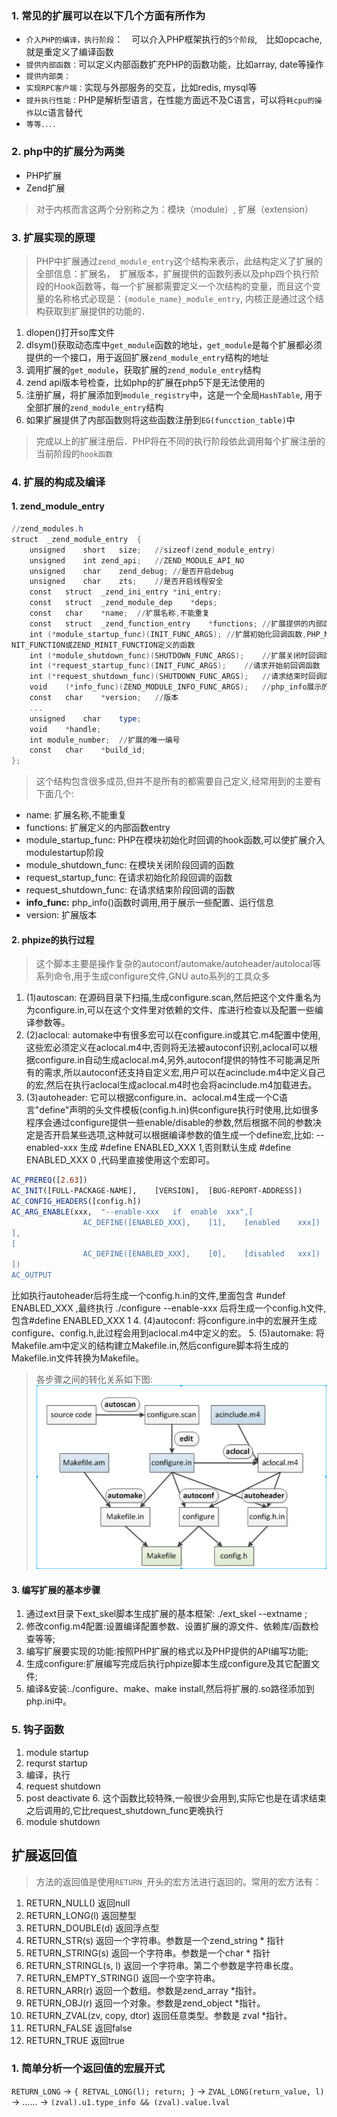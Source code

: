 ### 1. 常见的扩展可以在以下几个方面有所作为
- `介入PHP的编译，执行阶段`：　可以介入PHP框架执行的`5个阶段`,　比如opcache, 就是重定义了编译函数
- `提供内部函数：`可以定义内部函数扩充PHP的函数功能，比如array, date等操作
- `提供内部类：`
- `实现RPC客户端：`实现与外部服务的交互，比如redis, mysql等
- `提升执行性能：`PHP是解析型语言，在性能方面远不及C语言，可以将`耗cpu的操作`以c语言替代
- `等等．．．．`

### 2. php中的扩展分为两类
- PHP扩展
- Zend扩展
> 对于内核而言这两个分别称之为：模块（module）, 扩展（extension）

### 3. 扩展实现的原理
> PHP中扩展通过`zend_module_entry`这个结构来表示，此结构定义了扩展的全部信息：扩展名，　扩展版本，扩展提供的函数列表以及php四个执行阶段的Hook函数等，每一个扩展都需要定义一个次结构的变量，而且这个变量的名称格式必现是：`{module_name}_module_entry`, 内核正是通过这个结构获取到扩展提供的功能的．

1. dlopen()打开so库文件
2. dlsym()获取动态库中`get_module`函数的地址，`get_module`是每个扩展都必须提供的一个接口，用于返回扩展`zend_module_entry`结构的地址
3. 调用扩展的`get_module`，获取扩展的`zend_module_entry`结构
4. zend api版本号检查，比如php的扩展在php5下是无法使用的
5. 注册扩展，将扩展添加到`module_registry`中，这是一个全局`HashTable`, 用于全部扩展的`zend_module_entry`结构
6. 如果扩展提供了内部函数则将这些函数注册到`EG(funcction_table)`中

> 完成以上的扩展注册后．PHP将在不同的执行阶段依此调用每个扩展注册的当前阶段的`hook函数`

### 4. 扩展的构成及编译

#### 1. zend_module_entry
```powershell
//zend_modules.h
struct	_zend_module_entry	{
	unsigned	short	size;	//sizeof(zend_module_entry)
	unsigned	int	zend_api;	//ZEND_MODULE_API_NO
	unsigned	char	zend_debug;	//是否开启debug
	unsigned	char	zts;	//是否开启线程安全
	const	struct	_zend_ini_entry	*ini_entry;
	const	struct	_zend_module_dep	*deps;
	const	char	*name;	//扩展名称,不能重复
	const	struct	_zend_function_entry	*functions;	//扩展提供的内部函数列表
	int	(*module_startup_func)(INIT_FUNC_ARGS);	//扩展初始化回调函数,PHP_MI
NIT_FUNCTION或ZEND_MINIT_FUNCTION定义的函数
	int	(*module_shutdown_func)(SHUTDOWN_FUNC_ARGS);	//扩展关闭时回调函数
	int	(*request_startup_func)(INIT_FUNC_ARGS);	//请求开始前回调函数
	int	(*request_shutdown_func)(SHUTDOWN_FUNC_ARGS);	//请求结束时回调函数
	void	(*info_func)(ZEND_MODULE_INFO_FUNC_ARGS);	//php_info展示的扩展信息处理函数
	const	char	*version;	//版本
	...
	unsigned	char	type;
	void	*handle;
	int	module_number;	//扩展的唯一编号
	const	char	*build_id;
};
```

> 这个结构包含很多成员,但并不是所有的都需要自己定义,经常用到的主要有下面几个:

- name:	扩展名称,不能重复
- functions:	扩展定义的内部函数entry
- module_startup_func:	PHP在模块初始化时回调的hook函数,可以使扩展介入modulestartup阶段
- module_shutdown_func:	在模块关闭阶段回调的函数
- request_startup_func:	在请求初始化阶段回调的函数
- request_shutdown_func:	在请求结束阶段回调的函数
- __info_func:__	php_info()函数时调用,用于展示一些配置、运行信息
- version:	扩展版本

#### 2. phpize的执行过程
> 这个脚本主要是操作复杂的autoconf/automake/autoheader/autolocal等系列命令,用于生成configure文件,GNU	auto系列的工具众多

1. (1)autoscan:	在源码目录下扫描,生成configure.scan,然后把这个文件重名为为configure.in,可以在这个文件里对依赖的文件、库进行检查以及配置一些编译参数等。
2. (2)aclocal:	automake中有很多宏可以在configure.in或其它.m4配置中使用,这些宏必须定义在aclocal.m4中,否则将无法被autoconf识别,aclocal可以根据configure.in自动生成aclocal.m4,另外,autoconf提供的特性不可能满足所有的需求,所以autoconf还支持自定义宏,用户可以在acinclude.m4中定义自己的宏,然后在执行aclocal生成aclocal.m4时也会将acinclude.m4加载进去。
3. (3)autoheader:	它可以根据configure.in、aclocal.m4生成一个C语言"define"声明的头文件模板(config.h.in)供configure执行时使用,比如很多程序会通过configure提供一些enable/disable的参数,然后根据不同的参数决定是否开启某些选项,这种就可以根据编译参数的值生成一个define宏,比如: --enabled-xxx 生成 #define	ENABLED_XXX	1,否则默认生成 #define	ENABLED_XXX	0 ,代码里直接使用这个宏即可。
```cmake
AC_PREREQ([2.63])
AC_INIT([FULL-PACKAGE-NAME],	[VERSION],	[BUG-REPORT-ADDRESS])
AC_CONFIG_HEADERS([config.h])
AC_ARG_ENABLE(xxx,	"--enable-xxx	if	enable	xxx",[
				AC_DEFINE([ENABLED_XXX],	[1],	[enabled	xxx])
],
[
				AC_DEFINE([ENABLED_XXX],	[0],	[disabled	xxx])
])
AC_OUTPUT
```
比如执行autoheader后将生成一个config.h.in的文件,里面包含 #undef	ENABLED_XXX ,最终执行 ./configure	--enable-xxx 后将生成一个config.h文件,包含#define	ENABLED_XXX	1
4. (4)autoconf:	将configure.in中的宏展开生成configure、config.h,此过程会用到aclocal.m4中定义的宏。
5. (5)automake:	将Makefile.am中定义的结构建立Makefile.in,然后configure脚本将生成的Makefile.in文件转换为Makefile。

> 各步骤之间的转化关系如下图:
![Alt text](./img/php_ext.png)

#### 3. 编写扩展的基本步骤
1. 通过ext目录下ext_skel脚本生成扩展的基本框架: ./ext_skel	--extname ;
2. 修改config.m4配置:设置编译配置参数、设置扩展的源文件、依赖库/函数检查等等;
3. 编写扩展要实现的功能:按照PHP扩展的格式以及PHP提供的API编写功能;
4. 生成configure:扩展编写完成后执行phpize脚本生成configure及其它配置文件;
5. 编译&安装:./configure、make、make	install,然后将扩展的.so路径添加到php.ini中。

### 5. 钩子函数
1. module startup
2. requrst startup
3. 编译，执行
4. request shutdown
5. post deactivate
	6. 这个函数比较特殊,一般很少会用到,实际它也是在请求结束之后调用的,它比request_shutdown_func更晚执行
6. module shutdown



## 扩展返回值
> 方法的返回值是使用`RETURN_`开头的宏方法进行返回的。常用的宏方法有：

1. RETURN_NULL()	返回null
2. RETURN_LONG(l)	返回整型
3. RETURN_DOUBLE(d) 返回浮点型
4. RETURN_STR(s)	返回一个字符串。参数是一个zend_string * 指针
5. RETURN_STRING(s)	返回一个字符串。参数是一个char * 指针
6. RETURN_STRINGL(s, l) 返回一个字符串。第二个参数是字符串长度。
7. RETURN_EMPTY_STRING()	返回一个空字符串。
8. RETURN_ARR(r)	返回一个数组。参数是zend_array *指针。
9. RETURN_OBJ(r) 返回一个对象。参数是zend_object *指针。
10. RETURN_ZVAL(zv, copy, dtor) 返回任意类型。参数是 zval *指针。
11. RETURN_FALSE	返回false
12. RETURN_TRUE	返回true

### 1. 简单分析一个返回值的宏展开式
`RETURN_LONG` ->   `{ RETVAL_LONG(l); return; }`  ->   `ZVAL_LONG(return_value, l)`  ->  ......  -> `(zval).u1.type_info && (zval).value.lval`
